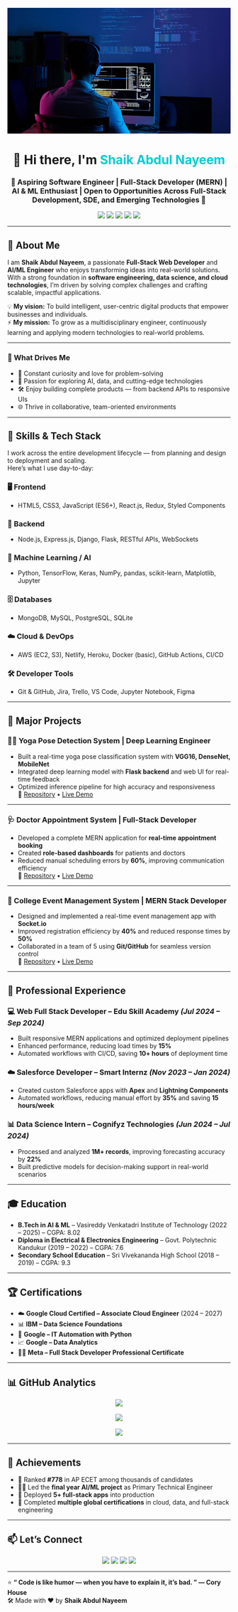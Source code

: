 <!-- 🌟 Shaik Abdul Nayeem — Complete Professional GitHub README 🌟 -->

![Alt text](which.jpg)
 
<h1 align="center">👋 Hi there, I'm <span style="color:#00CED1">Shaik Abdul Nayeem</span></h1>
<h3 align="center">🚀 Aspiring Software Engineer | Full-Stack Developer (MERN) | AI & ML Enthusiast | Open to Opportunities Across Full-Stack Development, SDE, and Emerging Technologies  🚀</h3>

<p align="center">
  <a href="mailto:shaikabdul3133@gmail.com"><img src="https://img.shields.io/badge/-Email-red?style=flat-square&logo=gmail&logoColor=white"/></a>
  <a href="https://www.linkedin.com/in/nayeemworks"><img src="https://img.shields.io/badge/-LinkedIn-blue?style=flat-square&logo=linkedin"/></a>
  <a href="https://nayeemworks.netlify.app/"><img src="https://img.shields.io/badge/-Portfolio-success?style=flat-square&logo=react"/></a>
  <a href="https://github.com/Nayeem-stud"><img src="https://img.shields.io/badge/-GitHub-black?style=flat-square&logo=github"/></a>
  <a href="https://drive.google.com/file/d/1aWB2EhYBVtPzi5oerBElV2QSfv9Q6dOB/view"><img src="https://img.shields.io/badge/Download_Resume-ff69b4?style=flat-square&logo=adobeacrobatreader"/></a>
</p>

---

## 🧠 About Me

I am **Shaik Abdul Nayeem**, a passionate **Full-Stack Web Developer** and **AI/ML Engineer** who enjoys transforming ideas into real-world solutions. With a strong foundation in **software engineering, data science, and cloud technologies**, I’m driven by solving complex challenges and crafting scalable, impactful applications.

💡 **My vision:** To build intelligent, user-centric digital products that empower businesses and individuals.  
⚡ **My mission:** To grow as a multidisciplinary engineer, continuously learning and applying modern technologies to real-world problems.

---

### 🧭 What Drives Me
- 🧠 Constant curiosity and love for problem-solving  
- 🔭 Passion for exploring AI, data, and cutting-edge technologies  
- 🛠️ Enjoy building complete products — from backend APIs to responsive UIs  
- 🌐 Thrive in collaborative, team-oriented environments  

---

## 🚀 Skills & Tech Stack

I work across the entire development lifecycle — from planning and design to deployment and scaling.  
Here’s what I use day-to-day:

### 🖥️ Frontend 
- HTML5, CSS3, JavaScript (ES6+), React.js, Redux, Styled Components

### 🧰 Backend
- Node.js, Express.js, Django, Flask, RESTful APIs, WebSockets

### 🧠 Machine Learning / AI
- Python, TensorFlow, Keras, NumPy, pandas, scikit-learn, Matplotlib, Jupyter

### 🗄️ Databases
- MongoDB, MySQL, PostgreSQL, SQLite

### ☁️ Cloud & DevOps
- AWS (EC2, S3), Netlify, Heroku, Docker (basic), GitHub Actions, CI/CD

### 🛠️ Developer Tools
- Git & GitHub, Jira, Trello, VS Code, Jupyter Notebook, Figma

---

## 📁 Major Projects
 
### 🧘‍♂️ Yoga Pose Detection System | Deep Learning Engineer
- Built a real-time yoga pose classification system with **VGG16, DenseNet, MobileNet**
- Integrated deep learning model with **Flask backend** and web UI for real-time feedback
- Optimized inference pipeline for high accuracy and responsiveness  
🔗 [Repository](https://github.com/Nayeem-stud/Project_yoga) • [Live Demo](https://github.com/Nayeem-stud/Project_yoga/blob/main/Project%20Documentation/Project%20Documentation.pdf)

---

### 🩺 Doctor Appointment System | Full-Stack Developer
- Developed a complete MERN application for **real-time appointment booking**
- Created **role-based dashboards** for patients and doctors  
- Reduced manual scheduling errors by **60%**, improving communication efficiency  
🔗 [Repository](https://github.com/Nayeem-stud/chrono-med-appointments) • [Live Demo](https://chrono-med-appointments.lovable.app/)

---

### 🎉 College Event Management System | MERN Stack Developer
- Designed and implemented a real-time event management app with **Socket.io**
- Improved registration efficiency by **40%** and reduced response times by **50%**
- Collaborated in a team of 5 using **Git/GitHub** for seamless version control  
🔗 [Repository](https://github.com/Nayeem-stud/Event-Managment-System) • [Live Demo](https://github.com/Nayeem-stud/Event-Managment-System/blob/main/Project-Documentation.pdf)

---

## 💼 Professional Experience

### 💻 Web Full Stack Developer – Edu Skill Academy _(Jul 2024 – Sep 2024)_
- Built responsive MERN applications and optimized deployment pipelines
- Enhanced performance, reducing load times by **15%**
- Automated workflows with CI/CD, saving **10+ hours** of deployment time

### ☁️ Salesforce Developer – Smart Internz _(Nov 2023 – Jan 2024)_
- Created custom Salesforce apps with **Apex** and **Lightning Components**
- Automated workflows, reducing manual effort by **35%** and saving **15 hours/week**

### 📊 Data Science Intern – Cognifyz Technologies _(Jun 2024 – Jul 2024)_
- Processed and analyzed **1M+ records**, improving forecasting accuracy by **22%**
- Built predictive models for decision-making support in real-world scenarios

---

## 🎓 Education

- **B.Tech in AI & ML** – Vasireddy Venkatadri Institute of Technology (2022 – 2025) – CGPA: 8.02  
- **Diploma in Electrical & Electronics Engineering** – Govt. Polytechnic Kandukur (2019 – 2022) – CGPA: 7.6  
- **Secondary School Education** – Sri Vivekananda High School (2018 – 2019) – CGPA: 9.3  

---

## 🏆 Certifications

- ☁️ **Google Cloud Certified – Associate Cloud Engineer** (2024 – 2027)  
- 📊 **IBM – Data Science Foundations**  
- 🐍 **Google – IT Automation with Python**  
- 📈 **Google – Data Analytics**  
- 🧑‍💻 **Meta – Full Stack Developer Professional Certificate**

---

## 📊 GitHub Analytics

<p align="center">
  <img src="https://github-readme-stats.vercel.app/api?username=Nayeem-stud&show_icons=true&theme=radical" />
</p>

<p align="center">
  <img src="https://github-readme-streak-stats.herokuapp.com/?user=Nayeem-stud&theme=radical" />
</p>

<p align="center">
  <img src="https://github-readme-stats.vercel.app/api/top-langs/?username=Nayeem-stud&layout=compact&theme=radical" />
</p>

---

## 🏅 Achievements

- 🥇 Ranked **#778** in AP ECET among thousands of candidates  
- 👨‍💻 Led the **final year AI/ML project** as Primary Technical Engineer  
- 🚀 Deployed **5+ full-stack apps** into production  
- 🧠 Completed **multiple global certifications** in cloud, data, and full-stack engineering    

---

## 📫 Let’s Connect

<p align="center">
  <a href="mailto:shaikabdul3133@gmail.com"><img src="https://img.shields.io/badge/Email-D14836?style=for-the-badge&logo=gmail&logoColor=white"/></a>
  <a href="https://www.linkedin.com/in/nayeemworks"><img src="https://img.shields.io/badge/LinkedIn-0077B5?style=for-the-badge&logo=linkedin&logoColor=white"/></a>
  <a href="https://nayeemworks.netlify.app/"><img src="https://img.shields.io/badge/Portfolio-00C853?style=for-the-badge&logo=netlify&logoColor=white"/></a>
  <a href="https://github.com/Nayeem-stud"><img src="https://img.shields.io/badge/GitHub-100000?style=for-the-badge&logo=github&logoColor=white"/></a>
</p>

---

⭐ **“ Code is like humor — when you have to explain it, it’s bad. ” — Cory House**  
🛠️ Made with ❤️ by **Shaik Abdul Nayeem**

